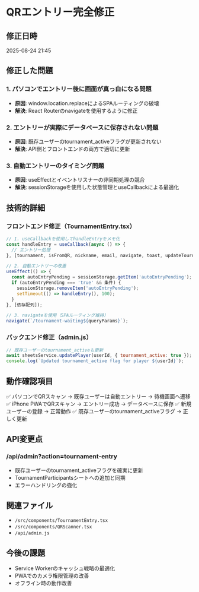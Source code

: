 # QRエントリー完全修正

## 修正日時
2025-08-24 21:45

## 修正した問題

### 1. パソコンでエントリー後に画面が真っ白になる問題
- **原因**: window.location.replaceによるSPAルーティングの破壊
- **解決**: React Routerのnavigateを使用するように修正

### 2. エントリーが実際にデータベースに保存されない問題
- **原因**: 既存ユーザーのtournament_activeフラグが更新されない
- **解決**: API側とフロントエンドの両方で適切に更新

### 3. 自動エントリーのタイミング問題
- **原因**: useEffectとイベントリスナーの非同期処理の競合
- **解決**: sessionStorageを使用した状態管理とuseCallbackによる最適化

## 技術的詳細

### フロントエンド修正（TournamentEntry.tsx）
```javascript
// 1. useCallbackを使用してhandleEntryをメモ化
const handleEntry = useCallback(async () => {
  // エントリー処理
}, [tournament, isFromQR, nickname, email, navigate, toast, updateTournamentActive]);

// 2. 自動エントリーの改善
useEffect(() => {
  const autoEntryPending = sessionStorage.getItem('autoEntryPending');
  if (autoEntryPending === 'true' && 条件) {
    sessionStorage.removeItem('autoEntryPending');
    setTimeout(() => handleEntry(), 100);
  }
}, [依存配列]);

// 3. navigateを使用（SPAルーティング維持）
navigate(`/tournament-waiting${queryParams}`);
```

### バックエンド修正（admin.js）
```javascript
// 既存ユーザーのtournament_activeも更新
await sheetsService.updatePlayer(userId, { tournament_active: true });
console.log(`Updated tournament_active flag for player ${userId}`);
```

## 動作確認項目

✅ パソコンでQRスキャン → 既存ユーザーは自動エントリー → 待機画面へ遷移
✅ iPhone PWAでQRスキャン → エントリー成功 → データベースに保存
✅ 新規ユーザーの登録 → 正常動作
✅ 既存ユーザーのtournament_activeフラグ → 正しく更新

## API変更点

### /api/admin?action=tournament-entry
- 既存ユーザーのtournament_activeフラグを確実に更新
- TournamentParticipantsシートへの追加と同期
- エラーハンドリングの強化

## 関連ファイル
- `/src/components/TournamentEntry.tsx`
- `/src/components/QRScanner.tsx`
- `/api/admin.js`

## 今後の課題
- Service Workerのキャッシュ戦略の最適化
- PWAでのカメラ権限管理の改善
- オフライン時の動作改善